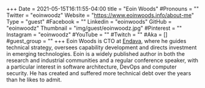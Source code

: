 +++
Date = 2021-05-15T16:11:55-04:00
title = "Eoin Woods"
#Pronouns = ""
Twitter = "eoinwoodz"
Website = "https://www.eoinwoods.info/about-me"
Type = "guest"
#Facebook = ""
Linkedin = "eoinwoods"
GitHub = "eoinwoodz"
Thumbnail = "img/guest/eoinwoodz.jpg"
#Pinterest = ""
Instagram = "eoinwoodz"
#YouTube = ""
#Twitch = ""
#Aka = []
#guest_group = ""
+++
Eoin Woods is CTO at [Endava](https://www.endava.com), where he guides technical strategy, oversees capability development and directs investment in emerging technologies.  Eoin is a widely published author in both the research and industrial communities and a regular conference speaker, with a particular interest in software architecture, DevOps and computer security.  He has created and suffered more technical debt over the years than he likes to admit.

